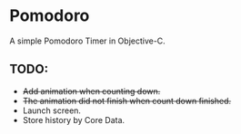 # Pomodoro
A simple Pomodoro Timer in Objective-C.
  
  
## TODO:
* ~~Add animation when counting down.~~
* ~~The animation did not finish when count down finished.~~
* Launch screen.
* Store history by Core Data.
